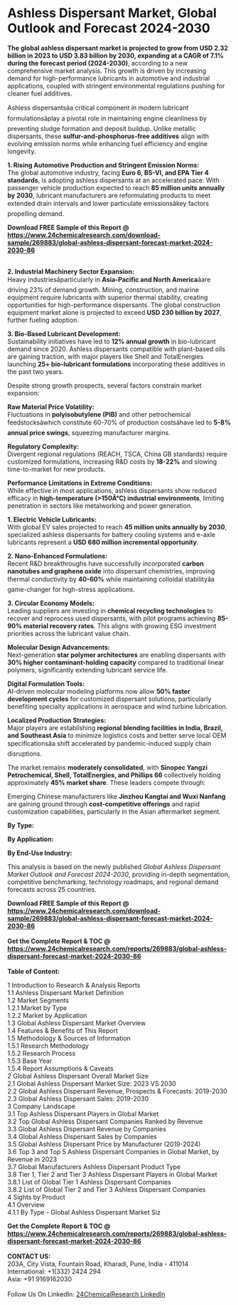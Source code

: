<h1>Ashless Dispersant Market, Global Outlook and Forecast 2024-2030</h1><p><strong>The global ashless dispersant market is projected to grow from <strong>USD 2.32 billion in 2023 to USD 3.83 billion by 2030</strong>, expanding at a <strong>CAGR of 7.1%</strong> during the forecast period (2024-2030)</strong>, according to a new comprehensive market analysis. This growth is driven by increasing demand for high-performance lubricants in automotive and industrial applications, coupled with stringent environmental regulations pushing for cleaner fuel additives.</p><p>Ashless dispersantsâa critical component in modern lubricant formulationsâplay a pivotal role in maintaining engine cleanliness by preventing sludge formation and deposit buildup. Unlike metallic dispersants, these <strong>sulfur-and-phosphorus-free additives</strong> align with evolving emission norms while enhancing fuel efficiency and engine longevity.</p><p><strong>1. Rising Automotive Production and Stringent Emission Norms:</strong><br>
The global automotive industry, facing <strong>Euro 6, BS-VI, and EPA Tier 4 standards</strong>, is adopting ashless dispersants at an accelerated pace. With passenger vehicle production expected to reach <strong>85 million units annually by 2030</strong>, lubricant manufacturers are reformulating products to meet extended drain intervals and lower particulate emissionsâkey factors propelling demand.</p><div><b>Download FREE Sample of this Report @ 
            <a href="https://www.24chemicalresearch.com/download-sample/269883/global-ashless-dispersant-forecast-market-2024-2030-86">
            https://www.24chemicalresearch.com/download-sample/269883/global-ashless-dispersant-forecast-market-2024-2030-86</a></b></div><br><p><strong>2. Industrial Machinery Sector Expansion:</strong><br>
Heavy industriesâparticularly in <strong>Asia-Pacific and North America</strong>âare driving 23% of demand growth. Mining, construction, and marine equipment require lubricants with superior thermal stability, creating opportunities for high-performance dispersants. The global construction equipment market alone is projected to exceed <strong>USD 230 billion by 2027</strong>, further fueling adoption.</p><p><strong>3. Bio-Based Lubricant Development:</strong><br>
Sustainability initiatives have led to <strong>12% annual growth</strong> in bio-lubricant demand since 2020. Ashless dispersants compatible with plant-based oils are gaining traction, with major players like Shell and TotalEnergies launching <strong>25+ bio-lubricant formulations</strong> incorporating these additives in the past two years.</p><p>Despite strong growth prospects, several factors constrain market expansion:</p><p><strong>Raw Material Price Volatility:</strong><br>
    Fluctuations in <strong>polyisobutylene (PIB)</strong> and other petrochemical feedstocksâwhich constitute 60-70% of production costsâhave led to <strong>5-8% annual price swings</strong>, squeezing manufacturer margins.</p><p><strong>Regulatory Complexity:</strong><br>
    Divergent regional regulations (REACH, TSCA, China GB standards) require customized formulations, increasing R&amp;D costs by <strong>18-22%</strong> and slowing time-to-market for new products.</p><p><strong>Performance Limitations in Extreme Conditions:</strong><br>
    While effective in most applications, ashless dispersants show reduced efficacy in <strong>high-temperature (&gt;150Â°C) industrial environments</strong>, limiting penetration in sectors like metalworking and power generation.</p><p><strong>1. Electric Vehicle Lubricants:</strong><br>
With global EV sales projected to reach <strong>45 million units annually by 2030</strong>, specialized ashless dispersants for battery cooling systems and e-axle lubricants represent a <strong>USD 680 million incremental opportunity</strong>.</p><p><strong>2. Nano-Enhanced Formulations:</strong><br>
Recent R&amp;D breakthroughs have successfully incorporated <strong>carbon nanotubes and graphene oxide</strong> into dispersant chemistries, improving thermal conductivity by <strong>40-60%</strong> while maintaining colloidal stabilityâa game-changer for high-stress applications.</p><p><strong>3. Circular Economy Models:</strong><br>
Leading suppliers are investing in <strong>chemical recycling technologies</strong> to recover and reprocess used dispersants, with pilot programs achieving <strong>85-90% material recovery rates</strong>. This aligns with growing ESG investment priorities across the lubricant value chain.</p><p><strong>Molecular Design Advancements:</strong><br>
    Next-generation <strong>star polymer architectures</strong> are enabling dispersants with <strong>30% higher contaminant-holding capacity</strong> compared to traditional linear polymers, significantly extending lubricant service life.</p><p><strong>Digital Formulation Tools:</strong><br>
    AI-driven molecular modeling platforms now allow <strong>50% faster development cycles</strong> for customized dispersant solutions, particularly benefiting specialty applications in aerospace and wind turbine lubrication.</p><p><strong>Localized Production Strategies:</strong><br>
    Major players are establishing <strong>regional blending facilities in India, Brazil, and Southeast Asia</strong> to minimize logistics costs and better serve local OEM specificationsâa shift accelerated by pandemic-induced supply chain disruptions.</p><p>The market remains <strong>moderately consolidated</strong>, with <strong>Sinopec Yangzi Petrochemical, Shell, TotalEnergies, and Phillips 66</strong> collectively holding approximately <strong>45% market share</strong>. These leaders compete through:</p><p>Emerging Chinese manufacturers like <strong>Jinzhou Kangtai and Wuxi Nanfang</strong> are gaining ground through <strong>cost-competitive offerings</strong> and rapid customization capabilities, particularly in the Asian aftermarket segment.</p><p><strong>By Type:</strong></p><p><strong>By Application:</strong></p><p><strong>By End-Use Industry:</strong></p><p>This analysis is based on the newly published <em>Global Ashless Dispersant Market Outlook and Forecast 2024-2030</em>, providing in-depth segmentation, competitive benchmarking, technology roadmaps, and regional demand forecasts across 25 countries.</p><div><b>Download FREE Sample of this Report @ 
            <a href="https://www.24chemicalresearch.com/download-sample/269883/global-ashless-dispersant-forecast-market-2024-2030-86">
            https://www.24chemicalresearch.com/download-sample/269883/global-ashless-dispersant-forecast-market-2024-2030-86</a></b></div><br><div><b>Get the Complete Report & TOC @ 
            <a href="https://www.24chemicalresearch.com/reports/269883/global-ashless-dispersant-forecast-market-2024-2030-86">
            https://www.24chemicalresearch.com/reports/269883/global-ashless-dispersant-forecast-market-2024-2030-86</a></b></div><br>
            <b>Table of Content:</b><p>1 Introduction to Research & Analysis Reports<br />
    1.1 Ashless Dispersant Market Definition<br />
    1.2 Market Segments<br />
        1.2.1 Market by Type<br />
        1.2.2 Market by Application<br />
    1.3 Global Ashless Dispersant Market Overview<br />
    1.4 Features & Benefits of This Report<br />
    1.5 Methodology & Sources of Information<br />
        1.5.1 Research Methodology<br />
        1.5.2 Research Process<br />
        1.5.3 Base Year<br />
        1.5.4 Report Assumptions & Caveats<br />
2 Global Ashless Dispersant Overall Market Size<br />
    2.1 Global Ashless Dispersant Market Size: 2023 VS 2030<br />
    2.2 Global Ashless Dispersant Revenue, Prospects & Forecasts: 2019-2030<br />
    2.3 Global Ashless Dispersant Sales: 2019-2030<br />
3 Company Landscape<br />
    3.1 Top Ashless Dispersant Players in Global Market<br />
    3.2 Top Global Ashless Dispersant Companies Ranked by Revenue<br />
    3.3 Global Ashless Dispersant Revenue by Companies<br />
    3.4 Global Ashless Dispersant Sales by Companies<br />
    3.5 Global Ashless Dispersant Price by Manufacturer (2019-2024)<br />
    3.6 Top 3 and Top 5 Ashless Dispersant Companies in Global Market, by Revenue in 2023<br />
    3.7 Global Manufacturers Ashless Dispersant Product Type<br />
    3.8 Tier 1, Tier 2 and Tier 3 Ashless Dispersant Players in Global Market<br />
        3.8.1 List of Global Tier 1 Ashless Dispersant Companies<br />
        3.8.2 List of Global Tier 2 and Tier 3 Ashless Dispersant Companies<br />
4 Sights by Product<br />
    4.1 Overview<br />
        4.1.1 By Type - Global Ashless Dispersant Market Siz</p><div><b>Get the Complete Report & TOC @ 
            <a href="https://www.24chemicalresearch.com/reports/269883/global-ashless-dispersant-forecast-market-2024-2030-86">
            https://www.24chemicalresearch.com/reports/269883/global-ashless-dispersant-forecast-market-2024-2030-86</a></b></div><br><b>CONTACT US:</b><br>
            203A, City Vista, Fountain Road, Kharadi, Pune, India - 411014<br>
            International: +1(332) 2424 294<br>
            Asia: +91 9169162030 <br><br>
            Follow Us On LinkedIn: <a href="https://www.linkedin.com/company/24chemicalresearch/">24ChemicalResearch LinkedIn</a>